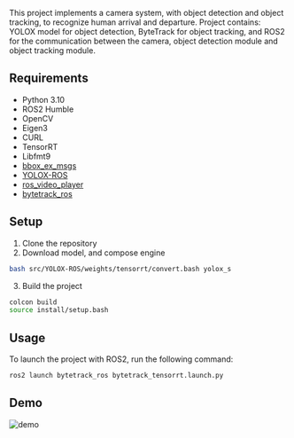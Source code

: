 This project implements a camera system, with object detection and object tracking, to recognize human arrival and departure. Project contains: YOLOX model for object detection, ByteTrack for object tracking, and ROS2 for the communication between the camera, object detection module and object tracking module.

## Requirements
- Python 3.10
- ROS2 Humble
- OpenCV
- Eigen3
- CURL
- TensorRT
- Libfmt9
- [bbox_ex_msgs](https://github.com/Ar-Ray-code/bbox_ex_msgs)
- [YOLOX-ROS](https://github.com/Ar-Ray-code/YOLOX-ROS)
- [ros_video_player](https://github.com/fateshelled/ros_video_player)
- [bytetrack_ros](https://github.com/fateshelled/bytetrack_ros)

## Setup
1. Clone the repository
2. Download model, and compose engine
```bash
bash src/YOLOX-ROS/weights/tensorrt/convert.bash yolox_s
```
3. Build the project
```bash
colcon build
source install/setup.bash
```
## Usage
To launch the project with ROS2, run the following command:
```bash
ros2 launch bytetrack_ros bytetrack_tensorrt.launch.py
```

## Demo
![demo](demo.png)